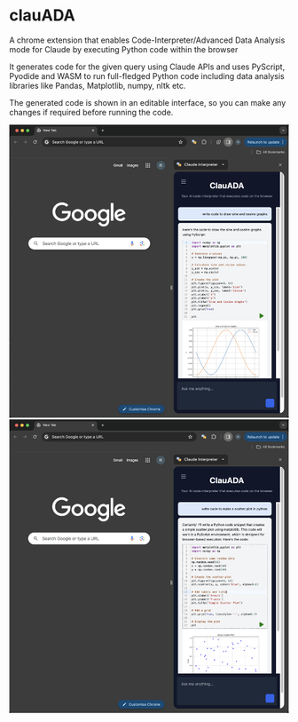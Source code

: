 # clauADA

A chrome extension that enables Code-Interpreter/Advanced Data Analysis mode for Claude by executing Python code within the browser

It generates code for the given query using Claude APIs and uses PyScript, Pyodide and WASM to run full-fledged Python code including data analysis libraries like Pandas, Matplotlib, numpy, nltk etc.

The generated code is shown in an editable interface, so you can make any changes if required before running the code.

![sincos](screenshots/sincos.png)
![scatter](screenshots/scatter.png)